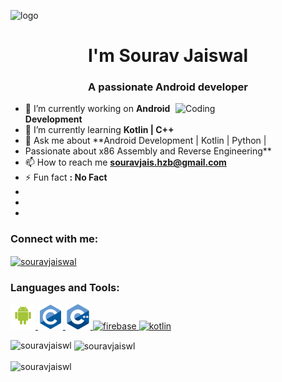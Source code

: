 ![logo](https://github.com/souravjaiswl/souravjaiswl/blob/main/banner.png)

<h1 align="center">I'm Sourav Jaiswal</h1>
<h3 align="center">A passionate Android developer</h3>
<img align="right" alt="Coding" width="240" src="https://i.pinimg.com/originals/b6/41/9e/b6419ef7605a2de874c8a5cc0b2f2aaf.png">

- 🔭 I’m currently working on **Android Development**
- 🌱 I’m currently learning **Kotlin | C++**
- 💬 Ask me about **Android Development | Kotlin | Python |
-  Passionate about x86 Assembly and Reverse Engineering**
- 📫 How to reach me **souravjais.hzb@gmail.com**
- ⚡ Fun fact **: No Fact**
- 
- 
- 
<h3 align="left">Connect with me:</h3>
<p align="left">
<a href="https://www.leetcode.com/souravjaiswal" target="blank"><img align="center" src="https://raw.githubusercontent.com/rahuldkjain/github-profile-readme-generator/master/src/images/icons/Social/leet-code.svg" alt="souravjaiswal" height="30" width="40" /></a>
</p>

<h3 align="left">Languages and Tools:</h3>
<p align="left"> <a href="https://developer.android.com" target="_blank" rel="noreferrer"> <img src="https://raw.githubusercontent.com/devicons/devicon/master/icons/android/android-original-wordmark.svg" alt="android" width="40" height="40"/> </a> <a href="https://www.cprogramming.com/" target="_blank" rel="noreferrer"> <img src="https://raw.githubusercontent.com/devicons/devicon/master/icons/c/c-original.svg" alt="c" width="40" height="40"/> </a> <a href="https://www.w3schools.com/cpp/" target="_blank" rel="noreferrer"> <img src="https://raw.githubusercontent.com/devicons/devicon/master/icons/cplusplus/cplusplus-original.svg" alt="cplusplus" width="40" height="40"/> </a> <a href="https://firebase.google.com/" target="_blank" rel="noreferrer"> <img src="https://www.vectorlogo.zone/logos/firebase/firebase-icon.svg" alt="firebase" width="40" height="40"/> </a> <a href="https://kotlinlang.org" target="_blank" rel="noreferrer"> <img src="https://www.vectorlogo.zone/logos/kotlinlang/kotlinlang-icon.svg" alt="kotlin" width="40" height="40"/> </a> </p>

<p><img align="left" src="https://github-readme-stats.vercel.app/api/top-langs?username=souravjaiswl&show_icons=true&locale=en&layout=compact&theme=tokyonight" alt="souravjaiswl" /></p>

<p>&nbsp;<img align="center" src="https://github-readme-stats.vercel.app/api?username=souravjaiswl&show_icons=true&locale=en&theme=tokyonight" alt="souravjaiswl" /></p>

<p><img align="center" src="https://github-readme-streak-stats.herokuapp.com/?user=souravjaiswl&theme=tokyonight" alt="souravjaiswl" /></p>

